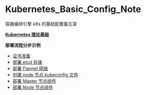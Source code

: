 # Kubernetes_Basic_Config_Note
容器编排引擎 k8s 的基础配置备忘录 

__[Kubernetes 理论基础](https://github.com/lcePolarBear/Kubernetes_Basic_Config_Note/blob/master/k8s%20理论基础.md)__

__部署流程分步示例__
- [证书准备](https://github.com/lcePolarBear/Kubernetes_Basic_Config_Note/blob/master/部署过程/证书准备.md)
- [部署 etcd 存储](https://github.com/lcePolarBear/Kubernetes_Basic_Config_Note/blob/master/部署过程/部署%20etcd%20群集.md)
- [部署 Flannel 网络](https://github.com/lcePolarBear/Kubernetes_Basic_Config_Note/blob/master/部署过程/部署%20Flannel%20网络.md)
- [创建 node 节点 kubeconfig 文件](https://github.com/lcePolarBear/Kubernetes_Basic_Config_Note/blob/master/部署过程/创建%20node%20节点%20kubeconfig%20文件.md)
- [部署 Master 节点组件](https://github.com/lcePolarBear/Kubernetes_Basic_Config_Note/blob/master/部署过程/部署%20Master%20节点组件.md)
- [部署 Node 节点组件]()